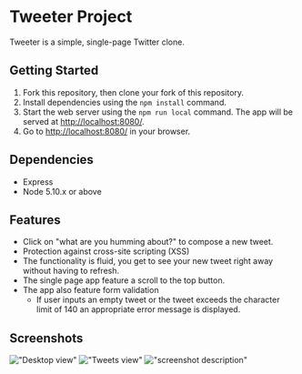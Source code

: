 # Tweeter Project

Tweeter is a simple, single-page Twitter clone.

## Getting Started

1. Fork this repository, then clone your fork of this repository.
2. Install dependencies using the `npm install` command.
3. Start the web server using the `npm run local` command. The app will be served at <http://localhost:8080/>.
4. Go to <http://localhost:8080/> in your browser.

## Dependencies

- Express
- Node 5.10.x or above

## Features
- Click on "what are you humming about?" to compose a new tweet.
- Protection against cross-site scripting (XSS)
- The functionality is fluid, you get to see your new tweet right away without having to refresh.
- The single page app feature a scroll to the top button.
- The app also feature form validation
  - If user inputs an empty tweet or the tweet exceeds the character limit of 140 an appropriate error message is displayed.

## Screenshots
!["Desktop view"](images/desktop.png)
!["Tweets view"](images/tweet-section.png)
!["screenshot description"](images/mobile-view.png)



